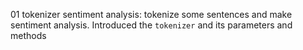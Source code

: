 01 tokenizer sentiment analysis: tokenize some sentences and make sentiment analysis. Introduced the `tokenizer` and its parameters and methods

